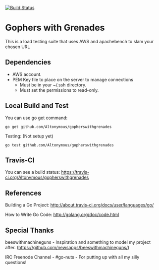 [![Build Status](https://travis-ci.org/Altonymous/gopherswithgrenades.png)](https://travis-ci.org/altonymous/gopherswithgrenades)

# Gophers with Grenades 

This is a load testing suite that uses AWS and apachebench to slam your chosen URL

## Dependencies

- AWS account.
- PEM Key file to place on the server to manage connections
  - Must be in your ~/.ssh directory.
  - Must set the permissions to read-only.

## Local Build and Test

You can use go get command: 

    go get github.com/Altonymous/gopherswithgrenades 

Testing: (Not setup yet)

    go test github.com/Altonymous/gopherswithgrenades 


## Travis-CI

You can see a build status: https://travis-ci.org/Altonymous/gopherswithgrenades


## References

Building a Go Project: http://about.travis-ci.org/docs/user/languages/go/

How to Write Go Code: http://golang.org/doc/code.html

## Special Thanks
beeswithmachineguns - Inspiration and something to model my project after. (https://github.com/newsapps/beeswithmachineguns/)

IRC Freenode Channel - #go-nuts - For putting up with all my silly questions!
